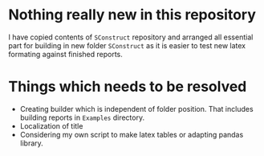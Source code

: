 # Nothing really new in this repository

I have copied contents of `SConstruct` repository and arranged all essential part for building in new folder `SConstruct` as it is easier to test new latex formating against finished reports. 

# Things which needs to be resolved

+ Creating builder which is independent of folder position. That includes building reports in `Examples` directory.
+ Localization of title
+ Considering my own script to make latex tables or adapting pandas library.